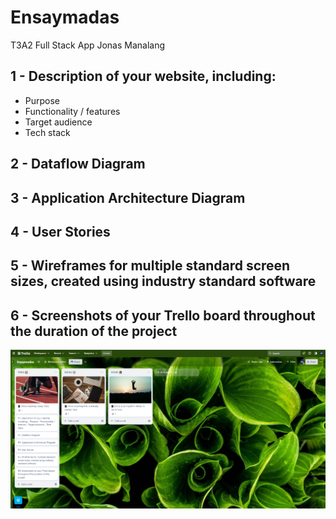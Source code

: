 # Ensaymadas
T3A2 Full Stack App 
Jonas Manalang

## 1 - Description of your website, including:
- Purpose
- Functionality / features
- Target audience
- Tech stack

## 2 - Dataflow Diagram

## 3 - Application Architecture Diagram

## 4 - User Stories

## 5 - Wireframes for multiple standard screen sizes, created using industry standard software

## 6 - 	Screenshots of your Trello board throughout the duration of the project

![Trello Board 1](images/Trello1.PNG)